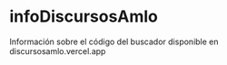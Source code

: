 # infoDiscursosAmlo
Información sobre el código del buscador disponible en discursosamlo.vercel.app
